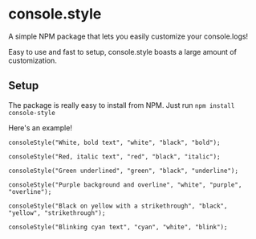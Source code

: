 # console.style
A simple NPM package that lets you easily customize your console.logs!

Easy to use and fast to setup, console.style boasts a large amount of customization.

## Setup

The package is really easy to install from NPM. Just run `npm install console-style`

Here's an example!
```
consoleStyle("White, bold text", "white", "black", "bold");

consoleStyle("Red, italic text", "red", "black", "italic");

consoleStyle("Green underlined", "green", "black", "underline");

consoleStyle("Purple background and overline", "white", "purple", "overline");

consoleStyle("Black on yellow with a strikethrough", "black", "yellow", "strikethrough");

consoleStyle("Blinking cyan text", "cyan", "white", "blink");
```
